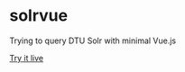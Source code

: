 # solrvue
Trying to query DTU Solr with minimal Vue.js

[Try it live](https://viktorsmari.github.io/tax-calculator/)

